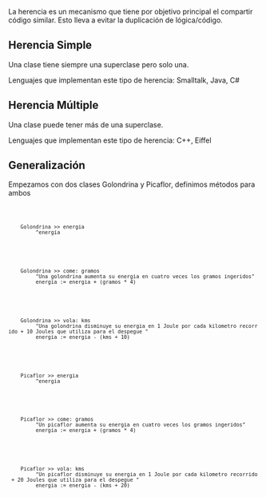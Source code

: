 La herencia es un mecanismo que tiene por objetivo principal el compartir código similar. Esto lleva a evitar la duplicación de lógica/código.

Herencia Simple
---------------

Una clase tiene siempre una superclase pero solo una.

Lenguajes que implementan este tipo de herencia: Smalltalk, Java, C\#

Herencia Múltiple
-----------------

Una clase puede tener más de una superclase.

Lenguajes que implementan este tipo de herencia: C++, Eiffel

Generalización
--------------

Empezamos con dos clases Golondrina y Picaflor, definimos métodos para ambos

<code>

`    Golondrina >> energia`
`         ^energia`

</code>

<code>

`    Golondrina >> come: gramos`
`         "Una golondrina aumenta su energia en cuatro veces los gramos ingeridos"`
`         energia := energia + (gramos * 4)`

</code>

<code>

`    Golondrina >> vola: kms`
`         "Una golondrina disminuye su energia en 1 Joule por cada kilometro recorrido + 10 Joules que utiliza para el despegue "`
`         energia := energia - (kms + 10)`

</code>

<code>

`    Picaflor >> energia`
`         ^energia`

</code>

<code>

`    Picaflor >> come: gramos`
`         "Un picaflor aumenta su energia en cuatro veces los gramos ingeridos"`
`         energia := energia + (gramos * 4)`

</code>

<code>

`    Picaflor >> vola: kms`
`         "Un picaflor disminuye su energia en 1 Joule por cada kilometro recorrido + 20 Joules que utiliza para el despegue "`
`         energia := energia - (kms + 20)`

</code>
